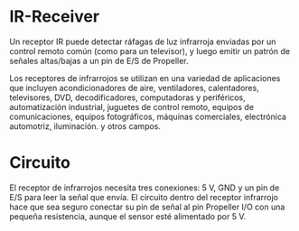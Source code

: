 # IR-Receiver

Un receptor IR puede detectar ráfagas de luz infrarroja enviadas por un control remoto común (como para un televisor), y luego emitir un patrón de señales altas/bajas a un pin de E/S de Propeller.

Los receptores de infrarrojos se utilizan en una variedad de aplicaciones que incluyen acondicionadores de aire, ventiladores, calentadores, televisores, DVD, decodificadores, computadoras y periféricos, automatización industrial, juguetes de control remoto, equipos de comunicaciones, equipos fotográficos, máquinas comerciales, electrónica automotriz, iluminación. y otros campos.

# Circuito

El receptor de infrarrojos necesita tres conexiones: 5 V, GND y un pin de E/S para leer la señal que envía. El circuito dentro del receptor infrarrojo hace que sea seguro conectar su pin de señal al pin Propeller I/O con una pequeña resistencia, aunque el sensor esté alimentado por 5 V.


